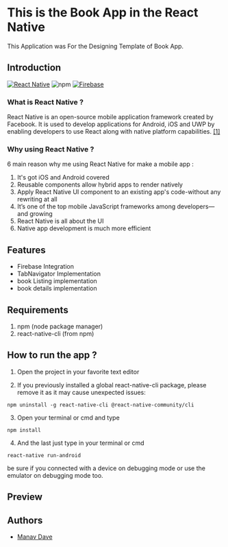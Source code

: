 # This is the Book App in the React Native

This Application was For the Designing Template of Book App.

## Introduction

[![React Native](https://img.shields.io/badge/React%20Native-v0.71-blue.svg?style=rounded-square)](https://facebook.github.io/react-native/)
![npm](https://img.shields.io/badge/npm-v4.18.2-blue.svg?style=rounded-square)
[![Firebase](https://img.shields.io/badge/firebase-v9.20.0-blue.svg?style=rounded-square)](https://firebase.google.com/)

### What is React Native ?

React Native is an open-source mobile application framework created by Facebook. It is used to develop applications for Android, iOS and UWP by enabling developers to use React along with native platform capabilities. [[1]](https://en.wikipedia.org/wiki/React_Native)

### Why using React Native ?

6 main reason why me using React Native for make a mobile app :

1. It's got iOS and Android covered
2. Reusable components allow hybrid apps to render natively
3. Apply React Native UI component to an existing app's code-without any rewriting at all
4. It’s one of the top mobile JavaScript frameworks among developers—and growing
5. React Native is all about the UI
6. Native app development is much more efficient

## Features

<ul>
  <li>Firebase Integration</li>
  <li>TabNavigator Implementation</li>
  <li>book Listing implementation</li>
  <li>book details implementation</li>
</ul>

## Requirements

1. npm (node package manager)
2. react-native-cli (from npm)

## How to run the app ?

1. Open the project in your favorite text editor

2. If you previously installed a global react-native-cli package, please remove it as it may cause unexpected issues:

```
npm uninstall -g react-native-cli @react-native-community/cli
```

3. Open your terminal or cmd and type

```
npm install
```

4. And the last just type in your terminal or cmd

```
react-native run-android
```

be sure if you connected with a device on debugging mode or use the emulator on debugging mode too.

## Preview

## Authors

- [Manav Dave](https://github.com/davecoders0201/)
